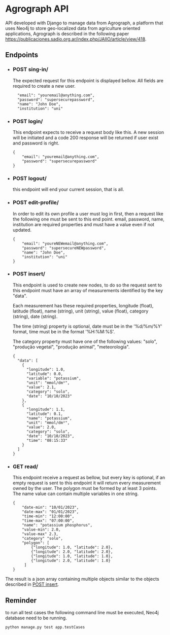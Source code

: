 # Agrograph API
API developed with Django to manage data from Agrograph, 
a platform that uses Neo4j to store geo-localized data from 
agriculture oriented applications, Agrograph is described 
in the following paper https://publicaciones.sadio.org.ar/index.php/JAIIO/article/view/418.


## Endpoints

* ### POST sing-in/ 

  The expected request for this endpoint is displayed bellow. 
All fields are required to create a new user.
  ```
    "email": "youremail@anything.com",
    "password": "supersecurepassword",
    "name": "John Doe",
    "institution": "uni"  
  ```

* ### POST login/

    This endpoint expects to receive a request body like this.
A new session will be initiated and a code 200 response will 
be returned if user exist and password is right.
    
  ```
  {
      "email": "youremail@anything.com",
      "password": "supersecurepassword"
  }
  ```

* ### POST logout/

    this endpoint will end your current session, that is all.

* ### POST edit-profile/ 

  In order to edit its own profile a user must log in first, then a
request like the following one must be sent to this end point. 
email, password, name, institution are required properties and 
must have a value even if not updated. 

  ```
  {
      "email": "youreNEWemail@anything.com",
      "password": "supersecureNEWpassword",
      "name": "John Doe",
      "institution": "uni"
  }
  ```

* ### POST insert/
  This endpoint is used to create new nodes, to do so the request 
sent to this endpoint must have an array of measurements 
identified by the key "data".

  Each measurement has these required properties, longitude (float), 
latitude (float), name (string), unit (string), value (float), 
category (string), date (string).   

  The time (string) property is optional, date must be in 
the '%d/%m/%Y' format, time must be in the format '%H:%M:%S'.

  The category property must have one of the following values:
"solo", "produção vegetal", "produção animal", "meteorologia".

  ```
  {
    "data": [
      {
        "longitude": 1.0, 
        "latitude": 0.0, 
        "variable": "potassium",
        "unit": "mmol/dm³",
        "value": 2.1,
        "category": "solo",
        "date": "10/10/2023"
      },
      { 
        "longitude": 1.1, 
        "latitude": 0.1,
        "name": "potassium",
        "unit": "mmol/dm³",
        "value": 2.0,
        "category": "solo",
        "date": "10/10/2023",
        "time": "08:15:33"
      }
    ]
  }
  ```
* ### GET read/
  This endpoint receive a request as bellow, but every key is 
optional, if an empty request is sent to this endpoint it will 
return every measurement owned by the user.
  The polygon must be formed by at least 3 points.
  The name value can contain multiple variables in one string.  
  ```
  {
      "date-min": "10/01/2023",
      "date-max": "01/01/2023",
      "time-min": "12:00:00",
      "time-max": "07:00:00",
      "name": "potassium phosphorus",
      "value-min": 2.0,
      "value-max" 2.3,
      "category" "solo",
      "polygon": [
          {"longitude": 1.0, "latitude": 2.0}, 
          {"longitude": 2.0, "latitude": 2.0},
          {"longitude": 1.0, "latitude": 1.0},
          {"longitude": 2.0, "latitude": 1.0}
       ]
  }
  ```
  
The result is a json array containing multiple objects similar 
to the objects described in [POST insert](#post-insert). 

## Reminder
to run all test cases the following command line must be executed,
Neo4j database need to be running.

```run tests
python manage.py test app.testCases
```